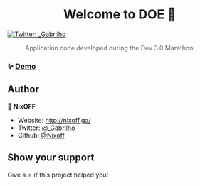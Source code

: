 <h1 align="center">Welcome to DOE 👋</h1>
<p>
  <a href="https://twitter.com/_Gabrilho" target="_blank">
    <img alt="Twitter: _Gabrilho" src="https://img.shields.io/twitter/follow/_Gabrilho.svg?style=social" />
  </a>
</p>

> Application code developed during the Dev 3.0 Marathon

### ✨ [Demo](http://www.nixoff.ga/doe-project/public)

## Author

👤 **NixOFF**

* Website: http://nixoff.ga/
* Twitter: [@_Gabrilho](https://twitter.com/_Gabrilho)
* Github: [@Nixoff](https://github.com/Nixoff)

## Show your support

Give a ⭐️ if this project helped you!

